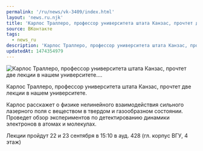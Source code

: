 ```yaml
---
permalink: '/ru/news/vk-3409/index.html'
layout: 'news.ru.njk'
title: 'Карлос Траллеро, профессор университета штата Канзас, прочтет две лекции в нашем университете.…'
source: ВКонтакте
tags:
  - news_ru
description: 'Карлос Траллеро, профессор университета штата Канзас, прочтет две лекции в нашем университете.…'
updatedAt: 1474354979
---
```

![Карлос Траллеро, профессор университета штата Канзас, прочтет две лекции в нашем университете.…](https://sun9-40.userapi.com/impf/c636524/v636524501/26c77/Wc0yfLZbKDI.jpg?size=1280x834&quality=96&sign=4ee5985f224ff41f40d83db9e441c4c2&c_uniq_tag=RtGA2rLR0J5lxPkJI4PHRYevE3a9WwXEXhb77yiBSqE&type=album)

Карлос Траллеро, профессор университета штата Канзас, прочтет две лекции в нашем университете.

Карлос расскажет о физике нелинейного взаимодействия сильного лазерного поля с веществом в твердом и газообразном состоянии. Проведет обзор экспериментов по детектированию динамики электронов в атомах и молекулах.

Лекции пройдут 22 и 23 сентября в 15:10 в ауд. 428 (гл. корпус ВГУ, 4 этаж)
